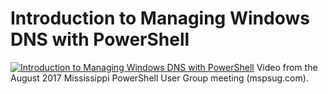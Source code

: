 # Introduction to Managing Windows DNS with PowerShell

[![Introduction to Managing Windows DNS with PowerShell](https://i3.ytimg.com/vi/ryCS4LMKdu4/hqdefault.jpg "Introduction to Managing Windows DNS with PowerShell")](https://www.youtube.com/watch?v=ryCS4LMKdu4)
Video from the August 2017 Mississippi PowerShell User Group meeting (mspsug.com).


